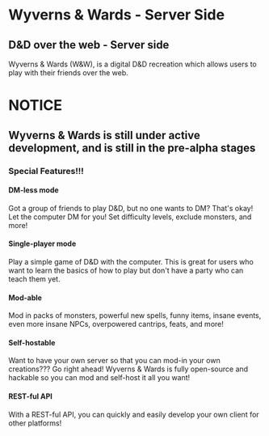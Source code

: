 # Wyverns & Wards - Server Side
## D&D over the web - Server side

Wyverns & Wards (W&W), is a digital D&D recreation which allows users to play with their friends over the web.

# NOTICE

## Wyverns & Wards is still under active development, and is still in the pre-alpha stages

### Special Features!!!

#### **DM-less mode**

Got a group of friends to play D&D, but no one wants to DM? That's okay! Let the computer DM for you! Set difficulty levels, exclude monsters, and more!

#### **Single-player mode**

Play a simple game of D&D with the computer. This is great for users who want to learn the basics of how to play but don't have a party who can teach them yet.

#### **Mod-able**

Mod in packs of monsters, powerful new spells, funny items, insane events, even more insane NPCs, overpowered cantrips, feats, and more!

#### **Self-hostable**

Want to have your own server so that you can mod-in your own creations??? Go right ahead! Wyverns & Wards is fully open-source and hackable so you can mod and self-host it all you want!

#### **REST-ful API**

With a REST-ful API, you can quickly and easily develop your own client for other platforms!